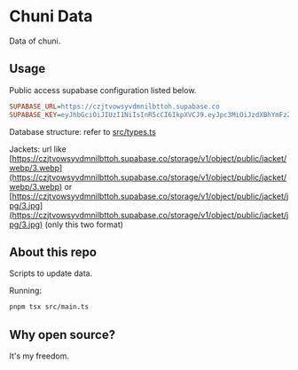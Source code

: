# Chuni Data

Data of chuni.

## Usage

Public access supabase configuration listed below.

```ini
SUPABASE_URL=https://czjtvowsyvdmnilbttoh.supabase.co
SUPABASE_KEY=eyJhbGciOiJIUzI1NiIsInR5cCI6IkpXVCJ9.eyJpc3MiOiJzdXBhYmFzZSIsInJlZiI6ImN6anR2b3dzeXZkbW5pbGJ0dG9oIiwicm9sZSI6ImFub24iLCJpYXQiOjE2ODkzNDM1MDIsImV4cCI6MjAwNDkxOTUwMn0.Xs8RYEtg9SO4TprNzfG-4hxBsl77myXwf5TbCoDgYs8
```

Database structure: refer to [src/types.ts](./src/types.ts)

Jackets: url like [https://czjtvowsyvdmnilbttoh.supabase.co/storage/v1/object/public/jacket/webp/3.webp](https://czjtvowsyvdmnilbttoh.supabase.co/storage/v1/object/public/jacket/webp/3.webp) or [https://czjtvowsyvdmnilbttoh.supabase.co/storage/v1/object/public/jacket/jpg/3.jpg](https://czjtvowsyvdmnilbttoh.supabase.co/storage/v1/object/public/jacket/jpg/3.jpg) (only this two format)

## About this repo

Scripts to update data.

Running:
```sh
pnpm tsx src/main.ts
```

## Why open source?

It's my freedom.
